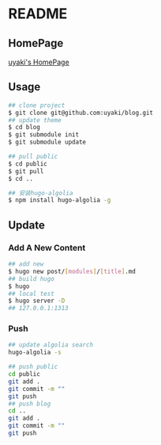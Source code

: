 # README

## HomePage

[uyaki's HomePage](https://uyaki.github.io/)

## Usage
```bash
## clone project
$ git clone git@github.com:uyaki/blog.git
## update theme
$ cd blog
$ git submodule init 
$ git submodule update

## pull public
$ cd public
$ git pull
$ cd ..

## 安装hugo-algolia
$ npm install hugo-algolia -g
```

## Update

### Add A New Content

```bash
## add new 
$ hugo new post/[modules]/[title].md
## build hugo
$ hugo
## local test
$ hugo server -D
## 127.0.0.1:1313
```

### Push

```bash
## update algolia search
hugo-algolia -s

## push public
cd public 
git add .
git commit -m ""
git push
## push blog
cd ..
git add .
git commit -m ""
git push
```

